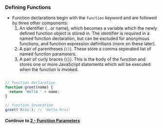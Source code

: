 ### Defining Functions
* Function declarations begin with the `function` keyword and are followed by three other components:
  1. An identifier (...or name), which becomes a variable which the newly defined function object is stored in. The identifier is required in a named function declaration, but can be excluded for anonymous functions, and function expression definitions (more on these later).
  2. A pair of parentheses (`()`). These store a comma seperated list of named function parameters.
  3. A pair of curly braces (`{}`). This is the body of the function and stores one or more JavaScript statements which will be executed when the function is invoked.
  
```javascript

// function declaration
function greet(name) {
  return 'Hello ' + name;
}

// function invocation
greet('Kris'); // 'Hello Kris'
```
  
#### Continue to [2 - Function Parameters](2_FunctionParameters.md)